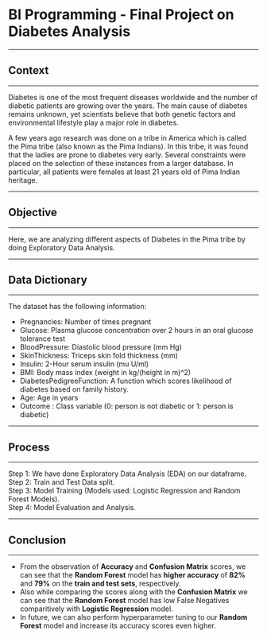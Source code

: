 # BI Programming - Final Project on Diabetes Analysis
---------------
## Context
---------------

Diabetes is one of the most frequent diseases worldwide and the number of diabetic patients are growing over the years. The main cause of diabetes remains unknown, yet scientists believe that both genetic factors and environmental lifestyle play a major role in diabetes.

A few years ago research was done on a tribe in America which is called the Pima tribe (also known as the Pima Indians). In this tribe, it was found that the ladies are prone to diabetes very early. Several constraints were placed on the selection of these instances from a larger database. In particular, all patients were females at least 21 years old of Pima Indian heritage. 

-----------------
## Objective
-----------------

Here, we are analyzing different aspects of Diabetes in the Pima tribe by doing Exploratory Data Analysis.

-------------------------
## Data Dictionary
-------------------------

The dataset has the following information:

* Pregnancies: Number of times pregnant
* Glucose: Plasma glucose concentration over 2 hours in an oral glucose tolerance test
* BloodPressure: Diastolic blood pressure (mm Hg)
* SkinThickness: Triceps skin fold thickness (mm)
* Insulin: 2-Hour serum insulin (mu U/ml)
* BMI: Body mass index (weight in kg/(height in m)^2)
* DiabetesPedigreeFunction: A function which scores likelihood of diabetes based on family history.
* Age: Age in years
* Outcome : Class variable (0: person is not diabetic or 1: person is diabetic)

-------------------------
## Process
-------------------------
Step 1: We have done Exploratory Data Analysis (EDA) on our dataframe. 
<br>Step 2: Train and Test Data split.
<br>Step 3: Model Training (Models used: Logistic Regression and Random Forest Models).
<br>Step 4: Model Evaluation and Analysis.

-------------------------
## Conclusion
-------------------------
* From the observation of **Accuracy** and **Confusion Matrix** scores, we can see that the **Random Forest** model has **higher accuracy** of **82%** and **79%** on the **train and test sets**, respectively.
* Also while comparing the scores along with the **Confusion Matrix** we can see that the **Random Forest** model has low False Negatives comparitively with **Logistic Regression** model.
* In future, we can also perform hyperparameter tuning to our **Random Forest** model and increase its accuracy scores even higher.
